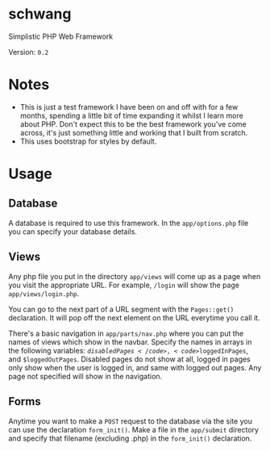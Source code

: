schwang
=====

Simplistic PHP Web Framework

Version: <code>0.2</code>

# Notes

- This is just a test framework I have been on and off with for a few months, spending a little bit of time expanding it whilst I learn more about PHP. Don't expect this to be the best framework you've come across, it's just something little and working that I built from scratch.
- This uses bootstrap for styles by default.

# Usage

## Database

A database is required to use this framework. In the <code>app/options.php</code> file you can specify your database details.

## Views

Any php file you put in the directory <code>app/views</code> will come up as a page when you visit the appropriate URL. For example, <code>/login</code> will show the page <code>app/views/login.php</code>.

You can go to the next part of a URL segment with the <code>Pages::get()</code> declaration. It will pop off the next element on the URL everytime you call it.

There's a basic navigation in <code>app/parts/nav.php</code> where you can put the names of views which show in the navbar. Specify the names in arrays in the following variables: <code>$disabledPages</code>, <code>$loggedInPages</code>, and <code>$loggedOutPages</code>. Disabled pages do not show at all, logged in pages only show when the user is logged in, and same with logged out pages. Any page not specified will show in the navigation.

## Forms

Anytime you want to make a <code>POST</code> request to the database via the site you can use the declaration <code>form_init()</code>. Make a file in the <code>app/submit</code> directory and specify that filename (excluding .php) in the <code>form_init()</code> declaration.